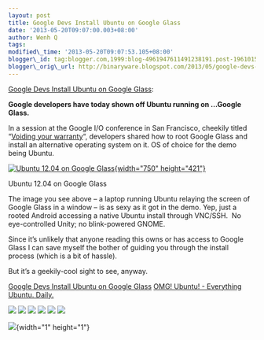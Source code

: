 ```yaml
--- 
layout: post 
title: Google Devs Install Ubuntu on Google Glass 
date: '2013-05-20T09:07:00.003+08:00' 
author: Wenh Q
tags:
modified\_time: '2013-05-20T09:07:53.105+08:00' 
blogger\_id: tag:blogger.com,1999:blog-4961947611491238191.post-1961015623748165425
blogger\_orig\_url: http://binaryware.blogspot.com/2013/05/google-devs-install-ubuntu-on-google.html
--- 
```

[Google Devs Install Ubuntu on Google
Glass](http://feedproxy.google.com/~r/d0od/~3/qZTNz9GO4s8/ubuntu-gets-installed-on-google-glass):

**Google developers have today shown off Ubuntu running on …Google
Glass.**

In a session at the Google I/O conference in San Francisco, cheekily
titled “[Voiding your
warranty](https://developers.google.com/events/io/sessions/332704837 "Google IO session on Ubuntu")“,
developers shared how to root Google Glass and install an alternative
operating system on it. OS of choice for the demo being Ubuntu.

<div style="width: 750px;">

[![Ubuntu 12.04 on Google
Glass](http://www.omgubuntu.co.uk/wp-content/uploads/2013/05/glasshacking09-1368774113-750x421.jpg){width="750"
height="421"}](http://www.omgubuntu.co.uk/wp-content/uploads/2013/05/glasshacking09-1368774113.jpg)

Ubuntu 12.04 on Google Glass

</div>

The image you see above – a laptop running Ubuntu relaying the screen of
Google Glass in a window – is as sexy as it got in the demo. Yep, just a
rooted Android accessing a native Ubuntu install through VNC/SSH.  No
eye-controlled Unity; no blink-powered GNOME.

Since it’s unlikely that anyone reading this owns or has access to
Google Glass I can save myself the bother of guiding you through the
install process (which is a bit of hassle).

But it’s a geekily-cool sight to see, anyway.

[Google Devs Install Ubuntu on Google
Glass](http://www.omgubuntu.co.uk/2013/05/ubuntu-gets-installed-on-google-glass)
[OMG! Ubuntu! - Everything Ubuntu. Daily.](http://www.omgubuntu.co.uk/)

<div>

[![](http://feeds.feedburner.com/~ff/d0od?i=qZTNz9GO4s8:wVHW-Yk0WOk:wBxX2hOkimM)](http://feeds.feedburner.com/~ff/d0od?a=qZTNz9GO4s8:wVHW-Yk0WOk:wBxX2hOkimM)
[![](http://feeds.feedburner.com/~ff/d0od?d=I9og5sOYxJI)](http://feeds.feedburner.com/~ff/d0od?a=qZTNz9GO4s8:wVHW-Yk0WOk:I9og5sOYxJI)
[![](http://feeds.feedburner.com/~ff/d0od?d=qj6IDK7rITs)](http://feeds.feedburner.com/~ff/d0od?a=qZTNz9GO4s8:wVHW-Yk0WOk:qj6IDK7rITs)
[![](http://feeds.feedburner.com/~ff/d0od?i=qZTNz9GO4s8:wVHW-Yk0WOk:V_sGLiPBpWU)](http://feeds.feedburner.com/~ff/d0od?a=qZTNz9GO4s8:wVHW-Yk0WOk:V_sGLiPBpWU)
[![](http://feeds.feedburner.com/~ff/d0od?i=qZTNz9GO4s8:wVHW-Yk0WOk:gIN9vFwOqvQ)](http://feeds.feedburner.com/~ff/d0od?a=qZTNz9GO4s8:wVHW-Yk0WOk:gIN9vFwOqvQ)
[![](http://feeds.feedburner.com/~ff/d0od?d=yIl2AUoC8zA)](http://feeds.feedburner.com/~ff/d0od?a=qZTNz9GO4s8:wVHW-Yk0WOk:yIl2AUoC8zA)

</div>

![](http://feeds.feedburner.com/~r/d0od/~4/qZTNz9GO4s8){width="1"
height="1"}
